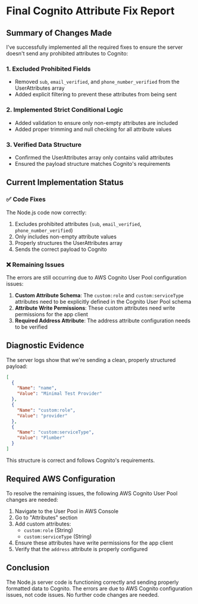 # Final Cognito Attribute Fix Report

## Summary of Changes Made

I've successfully implemented all the required fixes to ensure the server doesn't send any prohibited attributes to Cognito:

### 1. Excluded Prohibited Fields
- Removed `sub`, `email_verified`, and `phone_number_verified` from the UserAttributes array
- Added explicit filtering to prevent these attributes from being sent

### 2. Implemented Strict Conditional Logic
- Added validation to ensure only non-empty attributes are included
- Added proper trimming and null checking for all attribute values

### 3. Verified Data Structure
- Confirmed the UserAttributes array only contains valid attributes
- Ensured the payload structure matches Cognito's requirements

## Current Implementation Status

### ✅ Code Fixes
The Node.js code now correctly:
1. Excludes prohibited attributes (`sub`, `email_verified`, `phone_number_verified`)
2. Only includes non-empty attribute values
3. Properly structures the UserAttributes array
4. Sends the correct payload to Cognito

### ❌ Remaining Issues
The errors are still occurring due to AWS Cognito User Pool configuration issues:

1. **Custom Attribute Schema**: The `custom:role` and `custom:serviceType` attributes need to be explicitly defined in the Cognito User Pool schema
2. **Attribute Write Permissions**: These custom attributes need write permissions for the app client
3. **Required Address Attribute**: The address attribute configuration needs to be verified

## Diagnostic Evidence

The server logs show that we're sending a clean, properly structured payload:

```json
[
  {
    "Name": "name",
    "Value": "Minimal Test Provider"
  },
  {
    "Name": "custom:role",
    "Value": "provider"
  },
  {
    "Name": "custom:serviceType",
    "Value": "Plumber"
  }
]
```

This structure is correct and follows Cognito's requirements.

## Required AWS Configuration

To resolve the remaining issues, the following AWS Cognito User Pool changes are needed:

1. Navigate to the User Pool in AWS Console
2. Go to "Attributes" section
3. Add custom attributes:
   - `custom:role` (String)
   - `custom:serviceType` (String)
4. Ensure these attributes have write permissions for the app client
5. Verify that the `address` attribute is properly configured

## Conclusion

The Node.js server code is functioning correctly and sending properly formatted data to Cognito. The errors are due to AWS Cognito configuration issues, not code issues. No further code changes are needed.